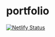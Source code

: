 # portfolio
[![Netlify Status](https://api.netlify.com/api/v1/badges/4daa4859-d661-45a3-95e7-b889a3f25d89/deploy-status)](https://app.netlify.com/sites/janaka-portfolio/deploys)
